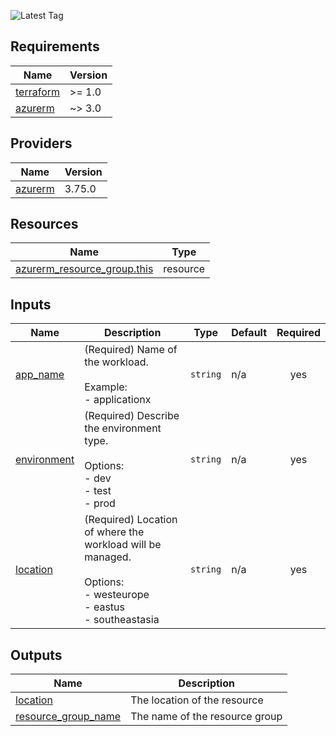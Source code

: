 ![Latest Tag](https://img.shields.io/badge/Tag-PLACEHOLDER-blue)

<!-- BEGIN_TF_DOCS -->
## Requirements

| Name | Version |
|------|---------|
| <a name="requirement_terraform"></a> [terraform](#requirement\_terraform) | >= 1.0 |
| <a name="requirement_azurerm"></a> [azurerm](#requirement\_azurerm) | ~> 3.0 |

## Providers

| Name | Version |
|------|---------|
| <a name="provider_azurerm"></a> [azurerm](#provider\_azurerm) | 3.75.0 |

## Resources

| Name | Type |
|------|------|
| [azurerm_resource_group.this](https://registry.terraform.io/providers/hashicorp/azurerm/latest/docs/resources/resource_group) | resource |

## Inputs

| Name | Description | Type | Default | Required |
|------|-------------|------|---------|:--------:|
| <a name="input_app_name"></a> [app\_name](#input\_app\_name) | (Required) Name of the workload.<br><br>  Example:<br>  - applicationx | `string` | n/a | yes |
| <a name="input_environment"></a> [environment](#input\_environment) | (Required) Describe the environment type.<br><br>  Options:<br>  - dev<br>  - test<br>  - prod | `string` | n/a | yes |
| <a name="input_location"></a> [location](#input\_location) | (Required) Location of where the workload will be managed.<br><br>  Options:<br>  - westeurope<br>  - eastus<br>  - southeastasia | `string` | n/a | yes |

## Outputs

| Name | Description |
|------|-------------|
| <a name="output_location"></a> [location](#output\_location) | The location of the resource |
| <a name="output_resource_group_name"></a> [resource\_group\_name](#output\_resource\_group\_name) | The name of the resource group |
<!-- END_TF_DOCS -->
